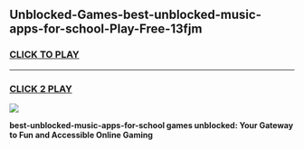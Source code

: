 
## Unblocked-Games-best-unblocked-music-apps-for-school-Play-Free-13fjm
<h3>
<a href="https://premium76.site?title=best-unblocked-music-apps-for-school&ref=10A">CLICK TO PLAY</a></h3>
<hr>

<h3>
<a href="https://premium76.site?title=best-unblocked-music-apps-for-school&ref=10A">CLICK 2 PLAY</a>
  
</h3>

<a href="https://premium76.site?title=best-unblocked-music-apps-for-school&ref=10A"><img src="https://clearcache.store/games.png"></a>


**best-unblocked-music-apps-for-school games unblocked: Your Gateway to Fun and Accessible Online Gaming**
